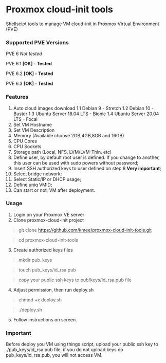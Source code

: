 # Proxmox cloud-init tools
Shellscipt tools to manage VM cloud-init in Proxmox Virtual Environment (PVE)

### Supported PVE Versions
PVE 6 *Not tested*

PVE 6.1 **[OK] - Tested**

PVE 6.2 **[OK] - Tested**

PVE 6.3 **[OK] - Tested**

### Features
1. Auto cloud images download
1.1 Debian 9 - Stretch
1.2 Debian 10 - Buster
1.3 Ubuntu Server 18.04 LTS - Bionic
1.4 Ubuntu Server 20.04 LTS - Focal
2. Set VM Hostname
3. Set VM Description
4. Memory (Available choose 2GB,4GB,8GB and 16GB)
5. CPU Cores
6. CPU Sockets
7. Storage path (Local, NFS, LVM/LVM-Thin, etc)
8. Define user, by default root user is defined. If you change to another, this user can be used with sudo powers without password;
9. Insert SSH authorized keys to user defined on step 8 **Very important**;
10. Select bridge network;
11. Select Static/IP or DHCP usage;
12. Define uniq VMID;
13. Can start or not, VM after deployment.

### Usage
1. Login on your Proxmox VE server
2. Clone proxmox-cloud-init project
> git clone https://github.com/kmee/proxmox-cloud-init-tools.git

> cd proxmox-cloud-init-tools
3. Create authorized keys files
> mkdir pub_keys

> touch pub_keys/id_rsa.pub

> copy your public ssh keys to pub/keys/id_rsa.pub file
4. Adjust permission, then run deploy.sh
> chmod +x deploy.sh

> ./deploy.sh
5. Follow instructions on screen.

### Important
Before deploy you VM using things script, upload your public ssh key to ./pub_keys/id_rsa.pub file.
if you do not upload keys do pub_keys/id_rsa.pub, you will not access VM.
